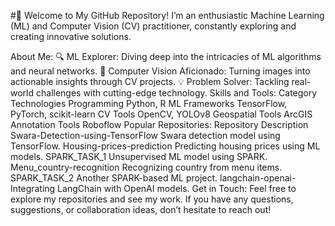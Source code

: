 #👋 Welcome to My GitHub Repository!
I’m an enthusiastic Machine Learning (ML) and Computer Vision (CV) practitioner, constantly exploring and creating innovative solutions.

About Me:
🔍 ML Explorer: Diving deep into the intricacies of ML algorithms and neural networks.
📸 Computer Vision Aficionado: Turning images into actionable insights through CV projects.
💡 Problem Solver: Tackling real-world challenges with cutting-edge technology.
Skills and Tools:
Category	Technologies
Programming	Python, R
ML Frameworks	TensorFlow, PyTorch, scikit-learn
CV Tools	OpenCV, YOLOv8
Geospatial Tools	ArcGIS
Annotation Tools	Roboflow
Popular Repositories:
Repository	Description
Swara-Detection-using-TensorFlow	Swara detection model using TensorFlow.
Housing-prices-prediction	Predicting housing prices using ML models.
SPARK_TASK_1	Unsupervised ML model using SPARK.
Menu_country-recognition	Recognizing country from menu items.
SPARK_TASK_2	Another SPARK-based ML project.
langchain-openai-	Integrating LangChain with OpenAI models.
Get in Touch:
Feel free to explore my repositories and see my work. If you have any questions, suggestions, or collaboration ideas, don’t hesitate to reach out!
